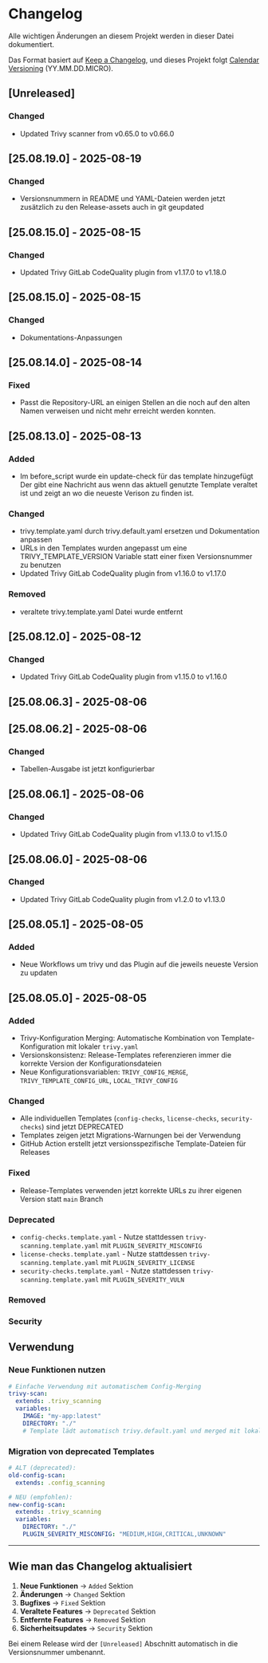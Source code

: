 # Changelog

Alle wichtigen Änderungen an diesem Projekt werden in dieser Datei dokumentiert.

Das Format basiert auf [Keep a Changelog](https://keepachangelog.com/de/1.0.0/),
und dieses Projekt folgt [Calendar Versioning](https://calver.org/) (YY.MM.DD.MICRO).

## [Unreleased]

### Changed
- Updated Trivy scanner from v0.65.0 to v0.66.0

## [25.08.19.0] - 2025-08-19
### Changed
- Versionsnummern in README und YAML-Dateien werden jetzt zusätzlich zu den Release-assets auch in git geupdated

## [25.08.15.0] - 2025-08-15
### Changed
- Updated Trivy GitLab CodeQuality plugin from v1.17.0 to v1.18.0

## [25.08.15.0] - 2025-08-15
### Changed
- Dokumentations-Anpassungen

## [25.08.14.0] - 2025-08-14
### Fixed
- Passt die Repository-URL an einigen Stellen an die noch auf den alten Namen verweisen und nicht mehr erreicht werden konnten.

## [25.08.13.0] - 2025-08-13
### Added
- Im before_script wurde ein update-check für das template hinzugefügt
  Der gibt eine Nachricht aus wenn das aktuell genutzte Template veraltet ist und zeigt an wo die neueste Verison zu finden ist.

### Changed
- trivy.template.yaml durch trivy.default.yaml ersetzen und Dokumentation anpassen
- URLs in den Templates wurden angepasst um eine TRIVY_TEMPLATE_VERSION Variable statt einer fixen Versionsnummer zu benutzen
- Updated Trivy GitLab CodeQuality plugin from v1.16.0 to v1.17.0

### Removed
- veraltete trivy.template.yaml Datei wurde entfernt

## [25.08.12.0] - 2025-08-12
### Changed
- Updated Trivy GitLab CodeQuality plugin from v1.15.0 to v1.16.0

## [25.08.06.3] - 2025-08-06
## [25.08.06.2] - 2025-08-06

### Changed
- Tabellen-Ausgabe ist jetzt konfigurierbar

## [25.08.06.1] - 2025-08-06

### Changed
- Updated Trivy GitLab CodeQuality plugin from v1.13.0 to v1.15.0

## [25.08.06.0] - 2025-08-06

### Changed
- Updated Trivy GitLab CodeQuality plugin from v1.2.0 to v1.13.0

## [25.08.05.1] - 2025-08-05

### Added
- Neue Workflows um trivy und das Plugin auf die jeweils neueste Version zu updaten

## [25.08.05.0] - 2025-08-05

### Added
- Trivy-Konfiguration Merging: Automatische Kombination von Template-Konfiguration mit lokaler `trivy.yaml`
- Versionskonsistenz: Release-Templates referenzieren immer die korrekte Version der Konfigurationsdateien
- Neue Konfigurationsvariablen: `TRIVY_CONFIG_MERGE`, `TRIVY_TEMPLATE_CONFIG_URL`, `LOCAL_TRIVY_CONFIG`

### Changed
- Alle individuellen Templates (`config-checks`, `license-checks`, `security-checks`) sind jetzt DEPRECATED
- Templates zeigen jetzt Migrations-Warnungen bei der Verwendung
- GitHub Action erstellt jetzt versionsspezifische Template-Dateien für Releases

### Fixed
- Release-Templates verwenden jetzt korrekte URLs zu ihrer eigenen Version statt `main` Branch

### Deprecated
- `config-checks.template.yaml` - Nutze stattdessen `trivy-scanning.template.yaml` mit `PLUGIN_SEVERITY_MISCONFIG`
- `license-checks.template.yaml` - Nutze stattdessen `trivy-scanning.template.yaml` mit `PLUGIN_SEVERITY_LICENSE`  
- `security-checks.template.yaml` - Nutze stattdessen `trivy-scanning.template.yaml` mit `PLUGIN_SEVERITY_VULN`

### Removed

### Security

## Verwendung

### Neue Funktionen nutzen

```yaml
# Einfache Verwendung mit automatischem Config-Merging
trivy-scan:
  extends: .trivy_scanning
  variables:
    IMAGE: "my-app:latest"
    DIRECTORY: "./"
    # Template lädt automatisch trivy.default.yaml und merged mit lokaler trivy.yaml
```

### Migration von deprecated Templates

```yaml
# ALT (deprecated):
old-config-scan:
  extends: .config_scanning

# NEU (empfohlen):
new-config-scan:
  extends: .trivy_scanning
  variables:
    DIRECTORY: "./"
    PLUGIN_SEVERITY_MISCONFIG: "MEDIUM,HIGH,CRITICAL,UNKNOWN"
```

---

## Wie man das Changelog aktualisiert

1. **Neue Funktionen** → `Added` Sektion
2. **Änderungen** → `Changed` Sektion  
3. **Bugfixes** → `Fixed` Sektion
4. **Veraltete Features** → `Deprecated` Sektion
5. **Entfernte Features** → `Removed` Sektion
6. **Sicherheitsupdates** → `Security` Sektion

Bei einem Release wird der `[Unreleased]` Abschnitt automatisch in die Versionsnummer umbenannt.
